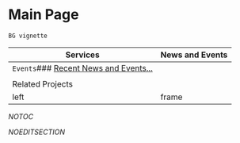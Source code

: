 # Main Page

`BG vignette`

|  Services                                                                          |  News and Events  |
| ---------------------------------------------------------------------------------- | ----------------- |
|  `Events`### [Recent News and Events...](/wiki/spaces/BeSTGRID/pages/3818228852) 
 |                   |
|  Related Projects                                                                  |                   |
|  left                                                                              |  frame            |

_*NOTOC*_ 

_*NOEDITSECTION*_

